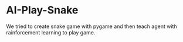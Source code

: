 # AI-Play-Snake
We tried to create snake game with pygame and then teach agent with rainforcement learning to play game.
